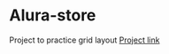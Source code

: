 # Alura-store
Project to practice grid layout
<a href="https://almeidaleandro28.github.io/Alura-store/">Project link</a>
